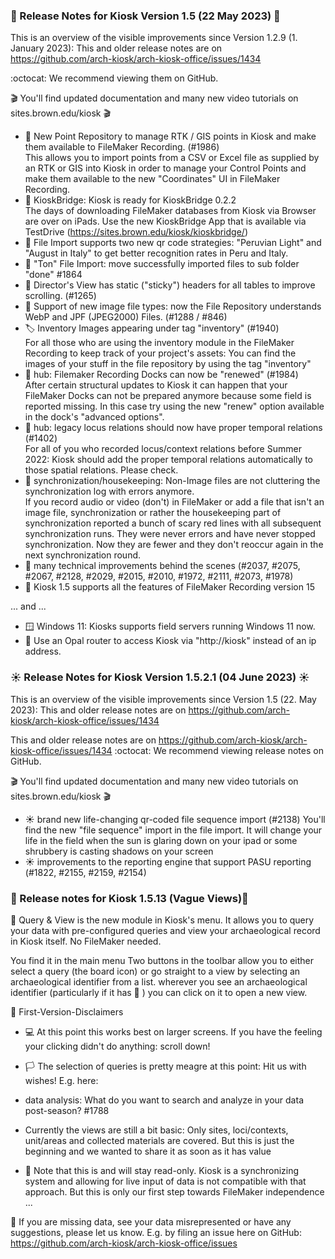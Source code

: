### 🌷  Release Notes for Kiosk Version 1.5 (22 May 2023) 🌷
This is an overview of the visible improvements since Version 1.2.9 (1. January 2023):
This and older release notes are on https://github.com/arch-kiosk/arch-kiosk-office/issues/1434

:octocat: We recommend viewing them on GitHub.

🎬 You'll find updated documentation and many new video tutorials on sites.brown.edu/kiosk 🎬 


- 🌷 New Point Repository to manage RTK / GIS points in Kiosk and make them available to FileMaker Recording. (#1986)   
This allows you to import points from a CSV or Excel file as supplied by an RTK or GIS into Kiosk in order to manage your Control Points and make them available to the new "Coordinates" UI in FileMaker Recording.  
- 🌷 KioskBridge: Kiosk is ready for KioskBridge 0.2.2     
The days of downloading FileMaker databases from Kiosk via Browser are over on iPads. Use the new KioskBridge App that is available via TestDrive (https://sites.brown.edu/kiosk/kioskbridge/)  
- 🌷 File Import supports two new qr code strategies: "Peruvian Light" and "August in Italy" to get better recognition rates in Peru and Italy.
- 🌷 "Ton" File Import: move successfully imported files to sub folder "done" #1864  
- 🌷 Director's View has static ("sticky") headers for all tables to improve scrolling. (#1265)
- 🌷 Support of new image file types: now the File Repository understands WebP and JPF (JPEG2000) Files. (#1288 / #846)
- 🏷️ Inventory Images appearing under tag "inventory" (#1940)    
For all those who are using the inventory module in the FileMaker Recording to keep track of your project's assets: You can find the images of your stuff in the file repository by using the tag "inventory" 
- 🌷 hub: Filemaker Recording Docks can now be "renewed" (#1984)    
After certain structural updates to Kiosk it can happen that your FileMaker Docks can not be prepared anymore because some field is reported missing. In this case try using the new "renew" option available in the dock's "advanced options". 
- 🌷 hub: legacy locus relations should now have proper temporal relations (#1402)    
For all of you who recorded locus/context relations before Summer 2022: Kiosk should add the proper temporal relations automatically to those spatial relations. Please check.
- 🌷 synchronization/housekeeping: Non-Image files are not cluttering the synchronization log with errors anymore.    
If you record audio or video (don't) in FileMaker or add a file that isn't an image file, synchronization or rather the housekeeping part of synchronization reported a bunch of scary red lines with all subsequent synchronization runs. They were never errors and have never stopped synchronization. Now they are fewer and they don't reoccur again in the next synchronization round.
- 🌷 many technical improvements behind the scenes (#2037, #2075, #2067, #2128, #2029, #2015, #2010, #1972, #2111, #2073, #1978)
- 🌷 Kiosk 1.5 supports all the features of FileMaker Recording version 15
    
... and ...
- 🪟 Windows 11: Kiosks supports field servers running Windows 11 now.
- 🌷 Use an Opal router to access Kiosk via "http://kiosk" instead of an ip address.


### ☀ Release Notes for Kiosk Version 1.5.2.1 (04 June 2023) ☀
This is an overview of the visible improvements since Version 1.5 (22. May 2023):
This and older release notes are on https://github.com/arch-kiosk/arch-kiosk-office/issues/1434

This and older release notes are on https://github.com/arch-kiosk/arch-kiosk-office/issues/1434
:octocat: We recommend viewing release notes on GitHub.

🎬 You'll find updated documentation and many new video tutorials on sites.brown.edu/kiosk 🎬 

- ☀ brand new life-changing qr-coded file sequence import (#2138)
          You'll find the new "file sequence" import in the file import. 
          It will change your life in the field when the sun is glaring down on your ipad or some shrubbery is casting shadows on your screen
- ☀ improvements to the reporting engine that support PASU reporting (#1822, #2155, #2159, #2154)

### 🍎 Release notes for Kiosk 1.5.13 (Vague Views)🍎

📣 Query & View is the new module in Kiosk's menu. It allows you to query your data with pre-configured queries and view your archaeological record in Kiosk itself. No FileMaker needed.

You find it in the main menu
Two buttons in the toolbar allow you to either select a query (the board icon) or go straight to a view by selecting an archaeological identifier from a list.
wherever you see an archaeological identifier (particularly if it has 👣 ) you can click on it to open a new view.

🐛 First-Version-Disclaimers

- 💻 At this point this works best on larger screens. If you have the feeling your clicking didn't do anything: scroll down!
- 🏳️ The selection of queries is pretty meagre at this point: Hit us with wishes! E.g. here: 

- data analysis: What do you want to search and analyze in your data post-season? #1788
- Currently the views are still a bit basic: Only sites, loci/contexts, unit/areas and collected materials are covered. But this is just the beginning and we wanted to share it as soon as it has value
- 🥽 Note that this is and will stay read-only. Kiosk is a synchronizing system and allowing for live input of data is not compatible with that approach. But this is only our first step towards FileMaker independence ...

🐞 If you are missing data, see your data misrepresented or have any suggestions, please let us know. E.g. by filing an issue here on GitHub: https://github.com/arch-kiosk/arch-kiosk-office/issues
